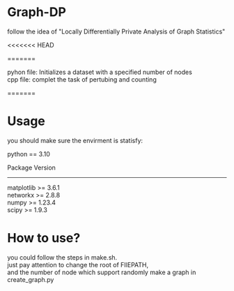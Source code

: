# Graph-DP
follow the idea of  "Locally Differentially Private Analysis of Graph Statistics"

<<<<<<< HEAD

=======
>>>>>>> 
pyhon file: Initializes a dataset with a specified number of nodes   
cpp file: complet the task of pertubing and counting 


=======
# Usage
you should make sure the envirment is statisfy:

python == 3.10

Package         Version   
--------------- -------   
matplotlib    >=  3.6.1   
networkx      >=  2.8.8      
numpy         >=  1.23.4    
scipy         >=  1.9.3


# How to use?     
you could follow the steps in make.sh.    
just pay attention to change the root of FIlEPATH,    
and the number of node which support randomly make a graph in create_graph.py



